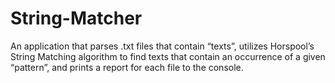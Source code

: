 # String-Matcher
An application that parses .txt files that contain “texts”, utilizes Horspool’s String Matching algorithm to find texts that contain an occurrence of a given “pattern”, and prints a report for each file to the console.
